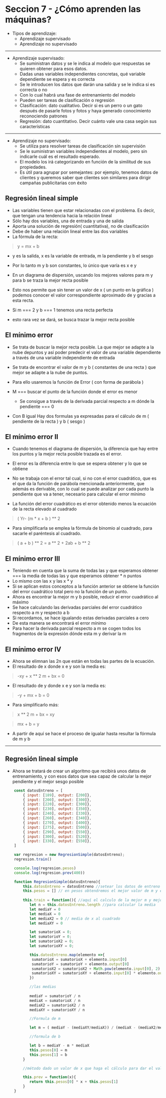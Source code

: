 # Seccion 7 - ¿Cómo aprenden las máquinas?

- Tipos de aprendizaje:
    - Aprendizaje supervisado
    - Aprendizaje no supervisado
-----

- Aprendizaje supervisado:
    - Se suministran datos y se le indica al modelo que respuestas se quieren obtener para esos datos.
    - Dadas unas variables independientes concretas, qué variable dependiente se espera y es correcta
    - Se le introducen los datos que darán una salida y se le indica si es correcta o no
    - Con lo cual habrá una fase de entrenamiento del modelo
    - Pueden ser tareas de clasificación o regresión
    - Clasificación: dato cualitativo. Decir si es un perro o un gato después de pasarle fotos y fotos y haya generado conocimiento reconociendo patrones
    - Regresión: dato cuantitativo. Decir cuánto vale una casa según sus características
----
- Aprendizaje no supervisado:
    - Se utiliza para resolver tareas de clasificación sin supervisión
    - Se le suministran variables independientes al modelo, pero sin indicarle cuál es el resultado esperado.
    - El modelo los irá categorizando en función de la similitud de sus propiedades.
    - Es útil para agrupar por semejantes: por ejemplo, tenemos datos de clientes y queremos saber que clientes son similares para dirigir campañas publicitarias con éxito
    
## Regresión lineal simple

- Las variables tienen que estar relacionadas con el problema. Es decir, que tengan una tendencia hacia la relación lineal
- Sólo hay dos variables, una de entrada y una de salida
- Aporta una solución de regresión( cuantitativa), no de clasificación
- Debe de haber una relación lineal entre las dos variables
- La fórmula de la recta:

> y = mx + b

- y es la salida, x es la variable de entrada, m la pendiente y b el sesgo

- Por lo tanto m y b son constantes, lo único que varía es x e y
- En un diagrama de dispersión, uscando los mejores valores para m y para b se traza la mejor recta posible
- Esto nos permite que sin tener un valor de x ( un punto en la gráfica ) podemos conocer el valor correspondiente aproximado de y gracias a esta recta.
- Si m === 2 y b === 1 tenemos una recta perfecta
- esto rara vez se dará, se busca trazar la mejor recta posible

## El mínimo error

- Se trata de buscar la mejor recta posible. La que mejor se adapte a la nube depuntos y así poder predecir el valor de una variable dependiente a través de una variable independiente de entrada

- Se trata de encontrar el valor de m y b ( constantes de una recta ) que mejor se adapte a la nube de puntos.
- Para ello usaremos la función de Error ( con forma de parábola )
- M === buscar el punto de la función donde el error es menor
    - Se consigue a través de la derivada parcial respecto a m dónde la pendiente === 0
- Con B igual
Hay dos formulas ya expresadas para el cálculo de m ( pendiente de la recta ) y b ( sesgo )

## El mínimo error II

- Cuando tenemos el diagrama de dispersión, la diferencia que hay entre los puntos y la mejor recta posible trazada es el error.
- El error es la diferencia entre lo que se espera obtener y lo que se obtiene
- No se trabaja con el error tal cual, si no con el error cuadrático, que es el que da la función de parábola mencionada anteriormente, que además es derivable, con lo cual se puede analizar por cada punto la pendiente que va a tener, necesario para calcular el error mínimo

- La función del error cuadrático es el error obtenido menos la ecuación de la recta elevado al cuadrado
> ( Yr- (m * x + b ) ** 2

- Para simplificarla se emplea la fórmula de binomio al cuadrado, para sacarle el paréntesis al cuadrado.
> ( a + b ) ** 2 = a ** 2 + 2ab + b ** 2


## El mínimo error III
- Teniendo en cuenta que la suma de todas las y que esperamos obtener === la media de todas las y que esperamos obtener * n puntos
- Lo mismo con las x y las x * y
- Si se aplican estos conceptos a la función anterior se obtiene la función del error cuadrático total pero no la función de un punto.
- Ahora es encontrar la mejor m y b posible, reducir el error cuadrático al máximo
- Se hace calculando las derivadas parciales del error cuadrático respecto a m y respecto a b
- Si recordamos, se hace igualando estas derivadas parciales a cero
- De esta manera se encontrará el error mínimo
- Para hacer la derivada parcial respecto a m se cogen todos los fragmentos de la expresión dónde esta m y derivar la m

## El mínimo error IV

- Ahora se elimnan las 2n que están en todas las partes de la ecuación.
- El resultado de x donde x e y son la media es:
> -xy + x ** 2 m + bx = 0
- El resultado de y donde x e y son la media es:

> -y + mx + b = 0

- Para simplificarlo más:
> x ** 2 m + bx = xy

> mx + b = y
- A partir de aquí se hace el proceso de igualar hasta resultar la fórmula de m y b
------
## Regresión lineal simple 

- Ahora se tratará de crear un algoritmo que recibirá unos datos de entrenamiento, y con esos datos que sea capaz de calcular la mejor pendiente y el mejor sesgo posible

~~~js
    const datosEntreno = [
        { input: [189], output: [200]},
        { input: [200], output: [300]},
        { input: [220], output: [300]},
        { input: [230], output: [350]},
        { input: [240], output: [330]},
        { input: [260], output: [340]},
        { input: [270], output: [400]},
        { input: [275], output: [500]},
        { input: [290], output: [550]},
        { input: [300], output: [520]},
        { input: [330], output: [550]},
    ]

    var regresion = new RegresionSimple(datosEntreno);
    regresion.train()

    console.log(regresion.pesos)
    console.log(regresion.prev(400))

    function RegresionSimple(datosEntreno){
        this.datosEntreno = datosEntreno //setear los datos de entreno en una propiedad
        this.pesos = [] // en pesos obtendremos el mejor valor de m y el mejor valor de b
       
        this.train = function(){ //aquí el calculo de la mejor m y mejor b
           let n = this.datosEntreno.length //para calcular la media
           let mediaY = 0
           let mediaX = 0
           let mediaX2 = 0 // media de x al cuadrado
           let mediaXY = 0 

           let sumatorioX = 0;
           let sumatorioY = 0;
           let sumatorioX2 = 0;
           let sumatorioXY = 0;

           this.datosEntreno.map(elemento =>{
            sumatorioX = sumatorioX + elemento.input[0]
            sumatorioY = sumatorioY + elemento.output[0]
            sumatorioX2 = sumatorioX2 + Math.pow(elemento.input[0], 2) //Math.pow eleva al exponente indicado
            sumatorioXY = sumatorioXY + elemento.input[0] * elemento.output[0]
           })

           //las medias
           
           mediaY = sumatorioY / n
           mediaX = sumatorioX / n
           mediaX2 = sumatorioX2 / n
           mediaXY = sumatorioXY / n

           //Formula de m

           let m = ( mediaY - (mediaXY/mediaX)) / (mediaX - (mediaX2/mediaX))

           //formula de b

           let b = mediaY - m * mediaX
           this.pesos[0] = m
           this.pesos[1] = b
        }

        //método dado un valor de x que haga el cálculo para dar el valor de y correspondiente aplicando la fórmula de la recta

        this.prev = function(x){
           return this.pesos[0] * x + this.pesos[1]
        }
    }
~~~